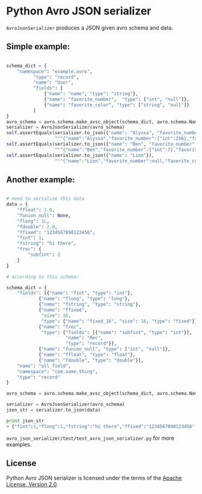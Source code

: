 Python Avro JSON serializer
================

`AvroJsonSerializer` produces a JSON given avro schema and data.

## Simple example:

```python

schema_dict = {
    "namespace": "example.avro",
          "type": "record",
          "name": "User",
          "fields": [
              {"name": "name", "type": "string"},
              {"name": "favorite_number",  "type": ["int", "null"]},
              {"name": "favorite_color", "type": ["string", "null"]}
          ]
}
avro_schema = avro.schema.make_avsc_object(schema_dict, avro.schema.Names())
serializer = AvroJsonSerializer(avro_schema)
self.assertEquals(serializer.to_json({"name": "Alyssa", "favorite_number": 256}),
                  """{"name":"Alyssa","favorite_number":{"int":256},"favorite_color":null}""")
self.assertEquals(serializer.to_json({"name": "Ben", "favorite_number": 7, "favorite_color": "red"}),
                  """{"name":"Ben","favorite_number":{"int":7},"favorite_color":{"string":"red"}}""")
self.assertEquals(serializer.to_json({"name": "Lion"}),
                  """{"name":"Lion","favorite_number":null,"favorite_color":null}""")
```

## Another example:

```python

# need to serialize this data
data = {
    "ffloat": 1.0,
    "funion_null": None,
    "flong": 1L,
    "fdouble": 2.0,
    "ffixed": "1234567890123456",
    "fint": 1,
    "fstring": "hi there",
    "frec": {
        "subfint": 2
    }
}

# according to this schema:

schema_dict = {
    "fields": [{"name": "fint", "type": "int"},
            {"name": "flong", "type": "long"},
            {"name": "fstring", "type": "string"},
            {"name": "ffixed",
             "size": 16,
             "type": {"name": "fixed_16", "size": 16, "type": "fixed"}},
            {"name": "frec",
             "type": {"fields": [{"name": "subfint", "type": "int"}],
                      "name": "Rec",
                      "type": "record"}},
            {"name": "funion_null", "type": ["int", "null"]},
            {"name": "ffloat", "type": "float"},
            {"name": "fdouble", "type": "double"}],
    "name": "all_field",
    "namespace": "com.some.thing",
    "type": "record"
}

avro_schema = avro.schema.make_avsc_object(schema_dict, avro.schema.Names())

serializer = AvroJsonSerializer(avro_schema)
json_str = serializer.to_json(data)

print json_str
> {"fint":1,"flong":1,"fstring":"hi there","ffixed":"1234567890123456","frec":{"subfint":2},"funion_null":null,"ffloat":1.0,"fdouble":2.0}

```

`avro_json_serializer/test/test_avro_json_serializer.py` for more examples.


## License

Python Avro JSON serializer is licensed under the terms of the [Apache License, Version 2.0](http://www.apache.org/licenses/LICENSE-2.0).